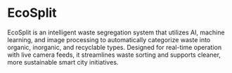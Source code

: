 # EcoSplit
EcoSplit is an intelligent waste segregation system that utilizes AI, machine learning, and image processing to automatically categorize waste into organic, inorganic, and recyclable types. Designed for real-time operation with live camera feeds, it streamlines waste sorting and supports cleaner, more sustainable smart city initiatives.

